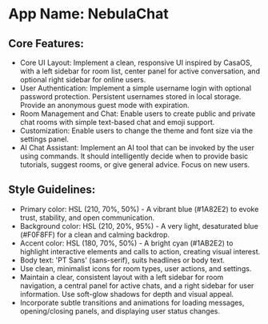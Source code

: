 # **App Name**: NebulaChat

## Core Features:

- Core UI Layout: Implement a clean, responsive UI inspired by CasaOS, with a left sidebar for room list, center panel for active conversation, and optional right sidebar for online users.
- User Authentication: Implement a simple username login with optional password protection. Persistent usernames stored in local storage. Provide an anonymous guest mode with expiration.
- Room Management and Chat: Enable users to create public and private chat rooms with simple text-based chat and emoji support.
- Customization: Enable users to change the theme and font size via the settings panel.
- AI Chat Assistant: Implement an AI tool that can be invoked by the user using commands. It should intelligently decide when to provide basic tutorials, suggest rooms, or give general advice. Focus on new users.

## Style Guidelines:

- Primary color: HSL (210, 70%, 50%) - A vibrant blue (#1A82E2) to evoke trust, stability, and open communication.
- Background color: HSL (210, 20%, 95%) - A very light, desaturated blue (#F0F8FF) for a clean and calming backdrop.
- Accent color: HSL (180, 70%, 50%) - A bright cyan (#1AB2E2) to highlight interactive elements and calls to action, creating visual interest.
- Body text: 'PT Sans' (sans-serif), suits headlines or body text.
- Use clean, minimalist icons for room types, user actions, and settings.
- Maintain a clear, consistent layout with a left sidebar for room navigation, a central panel for active chats, and a right sidebar for user information. Use soft-glow shadows for depth and visual appeal.
- Incorporate subtle transitions and animations for loading messages, opening/closing panels, and displaying user status changes.